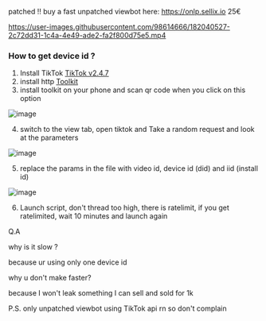 patched !! buy a fast unpatched viewbot here: https://onlp.sellix.io 25€

https://user-images.githubusercontent.com/98614666/182040527-2c72dd31-1c4a-4e49-ade2-fa2f800d75e5.mp4

### How to get device id ?
1) Install TikTok
[TikTok v2.4.7](https://apkfun.com/down_Tik-Tok-Tok.13358146.html)
2) install http
[Toolkit](https://httptoolkit.tech/)
3) install toolkit on your phone and scan qr code when you click on this option

![image](https://user-images.githubusercontent.com/98614666/181655676-a1fb2e7b-fd8a-49be-87f7-379410357836.png)

4) switch to the view tab, open tiktok and Take a random request and look at the parameters 


![image](https://user-images.githubusercontent.com/98614666/181656101-53be5a8d-1f17-4f29-861b-d48f01e5d635.png)

5) replace the params in the file with video id, device id (did) and iid (install id)

![image](https://user-images.githubusercontent.com/98614666/181656165-1d7cec9b-1331-431f-afba-7f8f901ec19e.png)

6) Launch script, don't thread too high, there is ratelimit, if you get ratelimited, wait 10 minutes and launch again


Q.A

why is it slow ?

because ur using only one device id

why u don't make faster?

because I won't leak something I can sell and sold for 1k


P.S. only unpatched viewbot using TikTok api rn so don't complain


